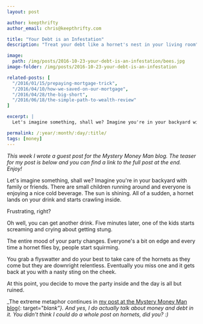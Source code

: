 ```yaml
---
layout: post

author: keepthrifty
author_email: chris@keepthrifty.com

title: "Your Debt is an Infestation"
description: "Treat your debt like a hornet's nest in your living room"

image:
  path: /img/posts/2016-10-23-your-debt-is-an-infestation/bees.jpg
image-folder: /img/posts/2016-10-23-your-debt-is-an-infestation

related-posts: [
  "/2016/01/15/prepaying-mortgage-trick",
  "/2016/04/10/how-we-saved-on-our-mortgage",
  "/2016/04/28/the-big-short",
  "/2016/06/18/the-simple-path-to-wealth-review"
]

excerpt: |
  Let's imagine something, shall we? Imagine you're in your backyard with family or friends. There are small children running around and everyone is enjoying a nice cold beverage. The sun is shining. All of a sudden, a hornet lands on your drink and starts crawling inside.

permalink: /:year/:month/:day/:title/
tags: [money]
---
```


_This week I wrote a guest post for the Mystery Money Man blog. The teaser for my post is below and you can find a link to the full post at the end. Enjoy!_

Let's imagine something, shall we? Imagine you're in your backyard with family or friends. There are small children running around and everyone is enjoying a nice cold beverage. The sun is shining. All of a sudden, a hornet lands on your drink and starts crawling inside.

Frustrating, right?

Oh well, you can get another drink. Five minutes later, one of the kids starts screaming and crying about getting stung.

The entire mood of your party changes. Everyone's a bit on edge and every time a hornet flies by, people start squirming.

You grab a flyswatter and do your best to take care of the hornets as they come but they are downright relentless. Eventually you miss one and it gets back at you with a nasty sting on the cheek.

At this point, you decide to move the party inside and the day is all but ruined.

_The extreme metaphor continues in [my post at the Mystery Money Man blog](http://www.mysterymoneyman.com/your-debt-is-an-infestation/){: target="_blank"}. And yes, I do actually talk about money and debt in it. You didn't think I could do a whole post on hornets, did you? :)_
